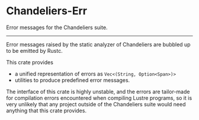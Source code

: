 # Chandeliers-Err

Error messages for the Chandeliers suite.


---

Error messages raised by the static analyzer of Chandeliers are bubbled up
to be emitted by Rustc.

This crate provides
- a unified representation of errors as `Vec<(String, Option<Span>)>`
- utilities to produce predefined error messages.

The interface of this crate is highly unstable, and the errors are tailor-made
for compilation errors encountered when compiling Lustre programs, so it is
very unlikely that any project outside of the Chandeliers suite would need
anything that this crate provides.
